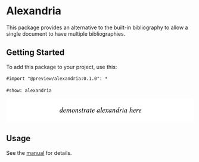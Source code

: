# Alexandria

This package provides an alternative to the built-in bibliography to allow a single document to have multiple bibliographies.

## Getting Started

To add this package to your project, use this:

```typ
#import "@preview/alexandria:0.1.0": *

#show: alexandria
```

![Example](./thumbnail.png)

## Usage

See the [manual](docs/manual.pdf) for details.
